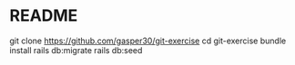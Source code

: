 # README

git clone https://github.com/gasper30/git-exercise
cd git-exercise
bundle install
rails db:migrate
rails db:seed